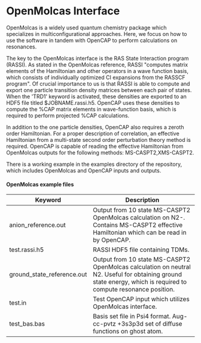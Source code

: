 # OpenMolcas Interface

OpenMolcas is a widely used quantum chemistry package which specializes in multiconfigurational approaches. Here, we focus on how to use the software in tandem with OpenCAP to perform calculations on resonances. 

The key to the OpenMolcas interface is the RAS State Interaction program (RASSI). As stated in the OpenMolcas reference, RASSI "computes matrix elements of the Hamiltonian and other operators in a wave function basis, which consists of individually optimized CI expansions from the RASSCF program". Of crucial importance to us is that RASSI is able to compute and export one particle transition density matrices between each pair of states. When the 'TRD1' keyword is activated, these densities are exported to an HDF5 file titled $JOBNAME.rassi.h5. OpenCAP uses these densities to compute the %CAP matrix elements in wave-function basis, which is required to perform projected %CAP calculations.

In addition to the one particle densities, OpenCAP also requires a zeroth order Hamiltonian. For a proper description of correlation, an effective Hamiltonian from a multi-state second order perturbation theory method is required. OpenCAP is capable of reading the effective Hamiltonian from OpenMolcas outputs for the following methods: MS-CASPT2,XMS-CASPT2.

There is a working example in the examples directory of the repository, which includes OpenMolcas and OpenCAP inputs and outputs. 

#### OpenMolcas example files ####

| Keyword | Description |
|----------------------------|-----------------------------------------------------------------------------------------------------------------------------------------------------------------|
| anion_reference.out | Output from 10 state MS-CASPT2 OpenMolcas calculation on N2-.  Contains MS-CASPT2 effective Hamiltonian which can be read in by OpenCAP. |
| test.rassi.h5 | RASSI HDF5 file containing TDMs.  |
| ground_state_reference.out | Output from 10 state MS-CASPT2 OpenMolcas calculation on neutral N2. Useful for obtaining ground state energy, which is required to compute resonance position. |
| test.in | Test OpenCAP input which utilizes OpenMolcas interface. |
| test_bas.bas | Basis set file in Psi4 format. Aug-cc-pvtz +3s3p3d set of diffuse functions on ghost atom. |
